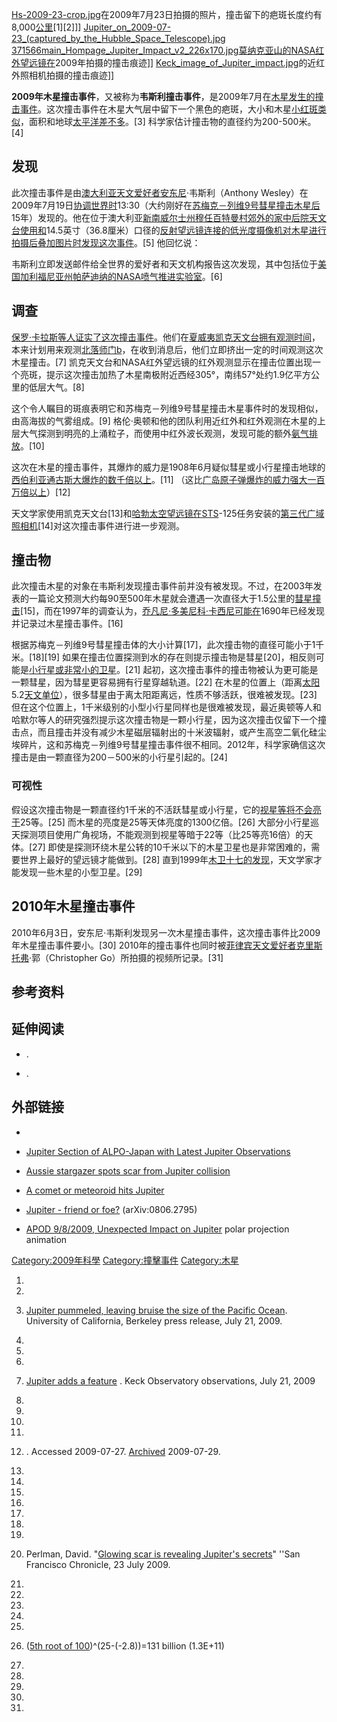 [Hs-2009-23-crop.jpg](https://zh.wikipedia.org/wiki/File:Hs-2009-23-crop.jpg "fig:Hs-2009-23-crop.jpg")在2009年7月23日拍摄的照片，撞击留下的疤斑长度约有8,000[公里](../Page/公里.md "wikilink")\[1\]\[2\]\]\]
[Jupiter_on_2009-07-23_(captured_by_the_Hubble_Space_Telescope).jpg](https://zh.wikipedia.org/wiki/File:Jupiter_on_2009-07-23_\(captured_by_the_Hubble_Space_Telescope\).jpg "fig:Jupiter_on_2009-07-23_(captured_by_the_Hubble_Space_Telescope).jpg")
[371566main_Hompage_Jupiter_Impact_v2_226x170.jpg](https://zh.wikipedia.org/wiki/File:371566main_Hompage_Jupiter_Impact_v2_226x170.jpg "fig:371566main_Hompage_Jupiter_Impact_v2_226x170.jpg")[莫纳克亚山的](https://zh.wikipedia.org/wiki/莫纳克亚山天文台 "wikilink")[NASA红外望远镜在](https://zh.wikipedia.org/wiki/NASA "wikilink")2009年拍摄的撞击痕迹\]\]
[Keck_image_of_Jupiter_impact.jpg](https://zh.wikipedia.org/wiki/File:Keck_image_of_Jupiter_impact.jpg "fig:Keck_image_of_Jupiter_impact.jpg")的近红外照相机拍摄的撞击痕迹\]\]

**2009年木星撞击事件**，又被称为**韦斯利撞击事件**，是2009年7月在[木星发生的](../Page/木星.md "wikilink")[撞击事件](https://zh.wikipedia.org/wiki/撞击事件 "wikilink")。这次撞击事件在木星大气层中留下一个黑色的疤斑，大小和木星[小红斑类似](https://zh.wikipedia.org/wiki/木星大氣層#长圆形_BA "wikilink")，面积和地球[太平洋差不多](https://zh.wikipedia.org/wiki/太平洋 "wikilink")。\[3\]
科学家估计撞击物的直径约为200-500米。\[4\]

## 发现

此次撞击事件是由[澳大利亚](../Page/澳大利亚.md "wikilink")[天文爱好者安东尼](https://zh.wikipedia.org/wiki/天文爱好者 "wikilink")·韦斯利（Anthony
Wesley）在2009年7月19日[协调世界时](../Page/协调世界时.md "wikilink")13:30（大约刚好在[苏梅克－列维9号彗星撞击木星后](../Page/苏梅克－列维9号彗星.md "wikilink")15年）发现的。他在位于澳大利亚[新南威尔士州穆任百特曼村郊外的家中后院天文台使用和](https://zh.wikipedia.org/wiki/新南威尔士州 "wikilink")14.5英寸（36.8厘米）口径的[反射望远镜连接的低光度摄像机对木星进行拍摄后叠加图片时发现这次事件](../Page/反射望远镜.md "wikilink")。\[5\]
他回忆说：

韦斯利立即发送邮件给全世界的爱好者和天文机构报告这次发现，其中包括位于[美国](../Page/美国.md "wikilink")[加利福尼亚州](../Page/加利福尼亚州.md "wikilink")[帕萨迪纳的](../Page/帕萨迪纳_\(加利福尼亚州\).md "wikilink")[NASA](https://zh.wikipedia.org/wiki/NASA "wikilink")[喷气推进实验室](../Page/喷气推进实验室.md "wikilink")。\[6\]

## 调查

[保罗·卡拉斯等人证实了这次撞击事件](https://zh.wikipedia.org/wiki/保罗·卡拉斯 "wikilink")。他们在[夏威夷](https://zh.wikipedia.org/wiki/夏威夷 "wikilink")[凯克天文台拥有观测时间](https://zh.wikipedia.org/wiki/凯克天文台 "wikilink")，本来计划用来观测[北落师门b](https://zh.wikipedia.org/wiki/北落师门b "wikilink")，在收到消息后，他们立即挤出一定的时间观测这次木星撞击。\[7\]
凯克天文台和NASA红外望远镜的红外观测显示在撞击位置出现一个亮斑，提示这次撞击加热了木星南极附近西经305°，南纬57°处约1.9亿平方公里的低层大气。\[8\]

这个令人瞩目的斑痕表明它和苏梅克－列维9号彗星撞击木星事件时的发现相似，由高海拔的气雾组成。\[9\]
格伦·奥顿和他的团队利用近红外和红外观测在木星的上层大气探测到明亮的上涌粒子，而使用中红外波长观测，发现可能的额外[氨气排放](../Page/氨.md "wikilink")。\[10\]

这次在木星的撞击事件，其爆炸的威力是1908年6月疑似彗星或小行星撞击地球的[西伯利亚](../Page/西伯利亚.md "wikilink")[通古斯大爆炸的数千倍以上](../Page/通古斯大爆炸.md "wikilink")。\[11\]
（这比[广岛](https://zh.wikipedia.org/wiki/广岛 "wikilink")[原子弹爆炸的威力强大一百万倍以上](../Page/原子弹.md "wikilink")）\[12\]

天文学家使用凯克天文台\[13\]和[哈勃太空望远镜在STS](https://zh.wikipedia.org/wiki/哈勃太空望远镜 "wikilink")-125任务安装的[第三代广域照相机](https://zh.wikipedia.org/wiki/第三代广域照相机 "wikilink")\[14\]对这次撞击事件进行进一步观测。

## 撞击物

此次撞击木星的对象在韦斯利发现撞击事件前并没有被发现。不过，在2003年发表的一篇论文预测大约每90至500年木星就会遭遇一次直径大于1.5公里的[彗星撞击](https://zh.wikipedia.org/wiki/彗星 "wikilink")\[15\]，而在1997年的调查认为，[乔凡尼·多美尼科·卡西尼可能在](../Page/乔凡尼·多美尼科·卡西尼.md "wikilink")1690年已经发现并记录过木星撞击事件。\[16\]

根据苏梅克－列维9号彗星撞击体的大小计算\[17\]，此次撞击物的直径可能小于1千米。\[18\]\[19\]
如果在撞击位置探测到水的存在则提示撞击物是彗星\[20\]，相反则可能是[小行星或非常小的](https://zh.wikipedia.org/wiki/小行星 "wikilink")[卫星](https://zh.wikipedia.org/wiki/木星卫星 "wikilink")。\[21\]
起初，这次撞击事件的撞击物被认为更可能是一颗彗星，因为彗星更容易拥有行星穿越轨道。\[22\]
在木星的位置上（距离[太阳](../Page/太阳.md "wikilink")5.2[天文单位](https://zh.wikipedia.org/wiki/天文单位 "wikilink")），很多彗星由于离太阳距离远，性质不够活跃，很难被发现。\[23\]
但在这个位置上，1千米级别的小型小行星同样也是很难被发现，最近奥顿等人和哈默尔等人的研究强烈提示这次撞击物是一颗小行星，因为这次撞击仅留下一个撞击点，而且撞击并没有减少木星磁层辐射出的十米波辐射，或产生高空二氧化硅尘埃碎片，这和苏梅克－列维9号彗星撞击事件很不相同。2012年，科学家确信这次撞击是由一颗直径为200－500米的小行星引起的。\[24\]

### 可视性

假设这次撞击物是一颗直径约1千米的不活跃彗星或小行星，它的[视星等将不会亮于](../Page/视星等.md "wikilink")25等。\[25\]
而木星的亮度是25等天体亮度的1300亿倍。\[26\]
大部分小行星巡天探测项目使用广角视场，不能观测到视星等暗于22等（比25等亮16倍）的天体。\[27\]
即使是探测环绕木星公转的10千米以下的木星卫星也是非常困难的，需要世界上最好的望远镜才能做到。\[28\]
直到1999年[木卫十七的发现](../Page/木卫十七.md "wikilink")，天文学家才能发现一些木星的小型卫星。\[29\]

## 2010年木星撞击事件

2010年6月3日，安东尼·韦斯利发现另一次木星撞击事件，这次撞击事件比2009年木星撞击事件要小。\[30\]
2010年的撞击事件也同时被[菲律宾天文爱好者克里斯托弗](https://zh.wikipedia.org/wiki/菲律宾 "wikilink")·郭（Christopher
Go）所拍摄的视频所记录。\[31\]

## 参考资料

## 延伸阅读

  - .

  - .

## 外部链接

  -
  - [Jupiter Section of ALPO-Japan with Latest Jupiter
    Observations](http://alpo-j.asahikawa-med.ac.jp/Latest/Jupiter.htm)

  - [Aussie stargazer spots scar from Jupiter
    collision](http://www.google.com/hostednews/ap/article/ALeqM5j6sEwe5hIfsw-mn8KJgZlvzU_LIQD99J311G0)

  - [A comet or meteoroid hits
    Jupiter](http://palscience.com/2009/07/22/a-comet-or-meteoroid-hits-jupiter)

  - [Jupiter - friend or foe?](http://arxiv.org/abs/0806.2795)
    (arXiv:0806.2795)

  - [APOD 9/8/2009, Unexpected Impact on
    Jupiter](http://antwrp.gsfc.nasa.gov/apod/ap090908.html) polar
    projection animation

[Category:2009年科學](https://zh.wikipedia.org/wiki/Category:2009年科學 "wikilink")
[Category:撞擊事件](https://zh.wikipedia.org/wiki/Category:撞擊事件 "wikilink")
[Category:木星](https://zh.wikipedia.org/wiki/Category:木星 "wikilink")

1.

2.
3.  [Jupiter pummeled, leaving bruise the size of the Pacific
    Ocean](http://www.berkeley.edu/news/media/releases/2009/07/21_bruise.shtml).
    University of California, Berkeley press release, July 21, 2009.

4.
5.

6.

7.  [Jupiter adds a
    feature](http://keckobservatory.org/index.php/news/jupiters_adds_a_feature/)
    . Keck Observatory observations, July 21, 2009

8.
9.
10.

11.

12. . Accessed 2009-07-27.
    [Archived](https://www.webcitation.org/5icderdjK?url=http://www-th.bo.infn.it/tunguska/Asteroids-Chapter-18.pdf)
    2009-07-29.

13.
14.
15.

16.

17.

18.
19.

20. Perlman, David. "[Glowing scar is revealing Jupiter's
    secrets](http://www.sfgate.com/cgi-bin/article.cgi?f=/c/a/2009/07/23/MN5I18TT7U.DTL)"
    ''San Francisco Chronicle, 23 July 2009.

21.

22.

23.
24.

25.
26. ([5th root of
    100](https://zh.wikipedia.org/wiki/Apparent_magnitude "wikilink"))^(25-(-2.8))=131
    billion (1.3E+11)

27.
28.

29.

30.

31.